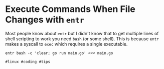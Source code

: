 # Execute Commands When File Changes with `entr`

Most people know about `entr` but I didn't know that to get multiple
lines of shell scripting to work you need `bash` (or some shell). This
is because `entr` makes a syscall to `exec` which requires a single
executable.

```
entr bash -c 'clear; go run main.go' <<< main.go
```

    #linux #coding #tips
